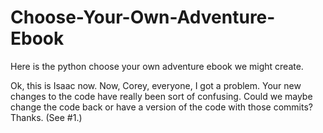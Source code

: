 # Choose-Your-Own-Adventure-Ebook
Here is the python choose your own adventure ebook we might create.

 Ok, this is Isaac now. Now, Corey, everyone, I got a problem. Your new changes to the code have really been sort of confusing. Could we maybe change the code back or have a version of the code with those commits? Thanks.
 (See #1.)